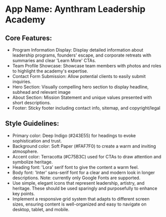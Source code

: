 # **App Name**: Aynthram Leadership Academy

## Core Features:

- Program Information Display: Display detailed information about leadership programs, founders' escape, and corporate retreats with summaries and clear 'Learn More' CTAs.
- Team Profile Showcase: Showcase team members with photos and roles to highlight the academy's expertise.
- Contact Form Submission: Allow potential clients to easily submit inquiries.
- Hero Section: Visually compelling hero section to display headline, subhead and relevant image
- About Section: Mission Statement and unique values presented with short descriptions.
- Footer: Sticky footer including contact info, sitemap, and copyright/legal

## Style Guidelines:

- Primary color: Deep Indigo (#243E55) for headings to evoke sophistication and trust.
- Background color: Soft Paper (#FAF7F0) to create a warm and inviting atmosphere.
- Accent color: Terracotta (#C75B3C) used for CTAs to draw attention and symbolize heritage.
- Heading font: 'Lora' serif font to give the content a warm feel.
- Body font: 'Inter' sans-serif font for a clear and modern look in longer descriptions. Note: currently only Google Fonts are supported.
- Use simple, elegant icons that represent leadership, artistry, and heritage. These should be used sparingly and purposefully to enhance key points.
- Implement a responsive grid system that adapts to different screen sizes, ensuring content is well-organized and easy to navigate on desktop, tablet, and mobile.